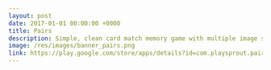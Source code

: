 ```yaml
---
layout: post
date: 2017-01-01 00:00:00 +0000
title: Pairs
description: Simple, clean card match memory game with multiple image sets.
image: /res/images/banner_pairs.png
link: https://play.google.com/store/apps/details?id=com.playsprout.pairs
---
```

